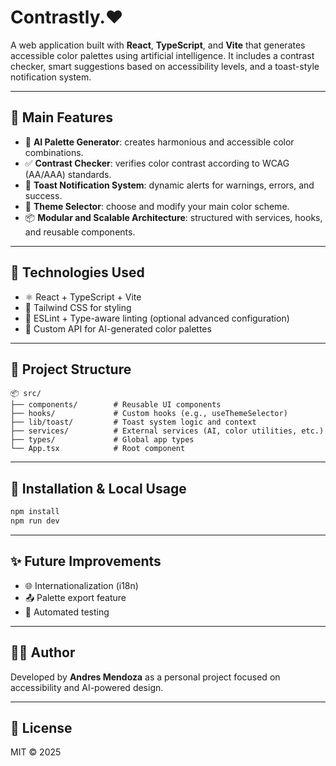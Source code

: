 
<h1 class="center">Contrastly.♥</h1>

A web application built with **React**, **TypeScript**, and **Vite** that generates accessible color palettes using artificial intelligence. It includes a contrast checker, smart suggestions based on accessibility levels, and a toast-style notification system.

---

## 🚀 Main Features

- 🧠 **AI Palette Generator**: creates harmonious and accessible color combinations.
- ✅ **Contrast Checker**: verifies color contrast according to WCAG (AA/AAA) standards.
- 🧪 **Toast Notification System**: dynamic alerts for warnings, errors, and success.
- 🌈 **Theme Selector**: choose and modify your main color scheme.
- 📦 **Modular and Scalable Architecture**: structured with services, hooks, and reusable components.

---

## 🧰 Technologies Used

- ⚛️ React + TypeScript + Vite
- 🎨 Tailwind CSS for styling
- 🔎 ESLint + Type-aware linting (optional advanced configuration)
- 🤖 Custom API for AI-generated color palettes

---

## 📁 Project Structure

```
📦 src/
├── components/        # Reusable UI components
├── hooks/             # Custom hooks (e.g., useThemeSelector)
├── lib/toast/         # Toast system logic and context
├── services/          # External services (AI, color utilities, etc.)
├── types/             # Global app types
└── App.tsx            # Root component
```

---

## 🧪 Installation & Local Usage

```bash
npm install
npm run dev
```

---

## ✨ Future Improvements

- 🌐 Internationalization (i18n)
- 📤 Palette export feature
- 🧪 Automated testing

---

## 🧑‍💻 Author

Developed by **Andres Mendoza** as a personal project focused on accessibility and AI-powered design.

---

## 📜 License

MIT © 2025
